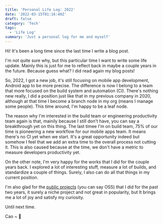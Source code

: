 ```yaml
---
title: 'Personal Life Log: 2022'
date: '2022-03-15T01:16:40Z'
draft: false
category: 'Tech'
tags:
  - 'Life Log'
summary: 'Just a personal log for me and myself'
---
```


Hi! It's been a long time since the last time I write a blog post.

I'm not quite sure why, but this particular time I want to write some life update. Mainly this is just for me
to reflect back in maybe a couple years in the future. Because guess what? I did read again my blog posts!

So, 2022, I got a new job, it's still focusing on mobile app development, Android app to be more precise.
The difference is now I belong to a team that more focused on the build system and automation (CI).
There's nothing new really, I did a position just like that in my previous company in 2020, although at that time I
become a branch node in my org (means I manage some people). This time around, I'm happy to be a leaf node.

The reason why I'm interested in the build team or engineering productivity team again is that, mainily because I still don't
have, you can say a breakthrough yet on this thing. The last timee I'm on build team, 75% of our time is pioneering a new
workflow for our mobile apps team. It means there's no CI yet when we start. It's a great opportunity indeed but somehow
I feel that we add an extra time to the overall process not cutting it. This is also caused because at the time, we don't have
a metric to measure developers productivity yet.

On the other note, I'm very happy for the works that I did for the couple years back. I explored a lot of interesting stuff, measure
a lot of builds, and standardize a couple of things. Surely, I also can do all that things in my current position.

I'm also glad for the [public projects](https://github.com/esafirm?tab=repositories) (you can say OSS) that I did for the past two years, it surely a niche project and not great in popularity, but It brings me a lot of joy and satisfy my curiosity.

Until next time.

Cao ~ 👋
